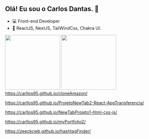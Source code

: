 ## Olá! Eu sou o Carlos Dantas. 👋

- :computer: Front-end Developer
- :blue_book: ReactJS, NextJS, TailWindCss, Chakra UI.

<div width="100%">
  <img height="180em" src="https://github-readme-stats.vercel.app/api?username=carllos95&show_icons=true&theme=github_dark&count_private=true">
  <img height="180em" src="https://github-readme-stats.vercel.app/api/top-langs/?username=carllos95&layout=compact&langs_count=16&theme=github_dark">
</div


https://carllos95.github.io/cloneAmazon/

https://carllos95.github.io/ProjetoNewTab2-React-AppTransferencia/

https://carllos95.github.io/NewTabProjeto1-html-css-js/

https://carllos95.github.io/myPortfolio2/

https://zeeckcwb.github.io/hashtagFinder/
